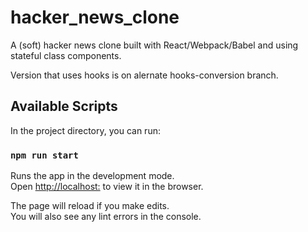 # hacker_news_clone
 A (soft) hacker news clone built with React/Webpack/Babel and using stateful class components.
 
Version that uses hooks is on alernate hooks-conversion branch.

## Available Scripts

In the project directory, you can run:

### `npm run start`

Runs the app in the development mode.\
Open [http://localhost:](http://localhost:8080) to view it in the browser.

The page will reload if you make edits.\
You will also see any lint errors in the console.
